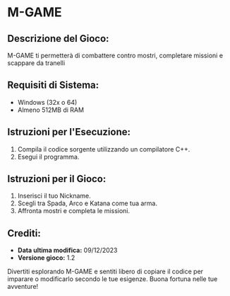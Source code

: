 # M-GAME

## Descrizione del Gioco:
M-GAME ti permetterà di combattere contro mostri, completare missioni e scappare da tranelli

## Requisiti di Sistema:
- Windows (32x o 64)
- Almeno 512MB di RAM 

## Istruzioni per l'Esecuzione:
1. Compila il codice sorgente utilizzando un compilatore C++.
2. Esegui il programma.

## Istruzioni per il Gioco:
1. Inserisci il tuo Nickname.
2. Scegli tra Spada, Arco e Katana come tua arma.
3. Affronta mostri e completa le missioni.

## Crediti:
- **Data ultima modifica:** 09/12/2023
- **Versione gioco:** 1.2

Divertiti esplorando M-GAME e sentiti libero di copiare il codice per imparare o modificarlo secondo le tue esigenze. Buona fortuna nelle tue avventure!
